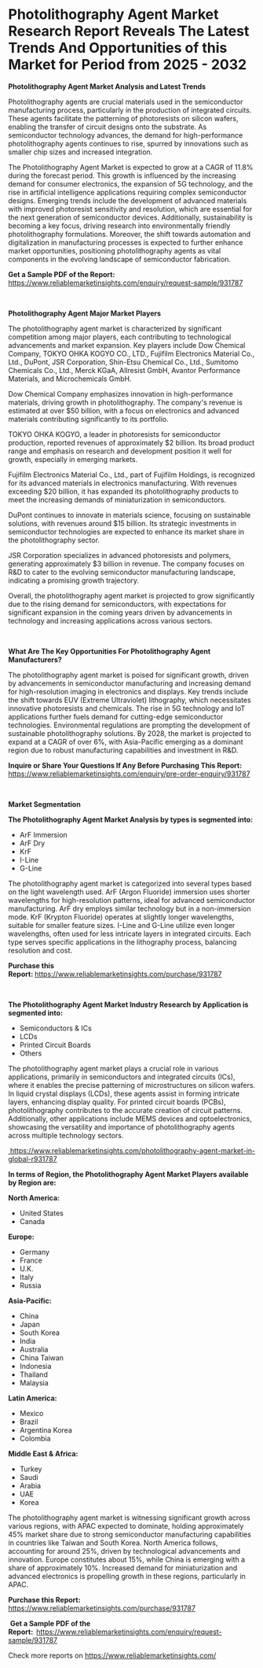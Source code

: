 <p><h1>Photolithography Agent Market Research Report Reveals The Latest Trends And Opportunities of this Market for Period from 2025 - 2032</h1></p><p><strong>Photolithography Agent Market Analysis and Latest Trends</strong></p>
<p><p>Photolithography agents are crucial materials used in the semiconductor manufacturing process, particularly in the production of integrated circuits. These agents facilitate the patterning of photoresists on silicon wafers, enabling the transfer of circuit designs onto the substrate. As semiconductor technology advances, the demand for high-performance photolithography agents continues to rise, spurred by innovations such as smaller chip sizes and increased integration.</p><p>The Photolithography Agent Market is expected to grow at a CAGR of 11.8% during the forecast period. This growth is influenced by the increasing demand for consumer electronics, the expansion of 5G technology, and the rise in artificial intelligence applications requiring complex semiconductor designs. Emerging trends include the development of advanced materials with improved photoresist sensitivity and resolution, which are essential for the next generation of semiconductor devices. Additionally, sustainability is becoming a key focus, driving research into environmentally friendly photolithography formulations. Moreover, the shift towards automation and digitalization in manufacturing processes is expected to further enhance market opportunities, positioning photolithography agents as vital components in the evolving landscape of semiconductor fabrication.</p></p>
<p><strong>Get a Sample PDF of the Report:&nbsp;</strong> <a href="https://www.reliablemarketinsights.com/enquiry/request-sample/931787?utm_campaign=3064&utm_medium=2&utm_source=Github&utm_content=ia&utm_term=21032025&utm_id=photolithography-agent">https://www.reliablemarketinsights.com/enquiry/request-sample/931787</a></p>
<p>&nbsp;</p>
<p><strong>Photolithography Agent Major Market Players</strong></p>
<p><p>The photolithography agent market is characterized by significant competition among major players, each contributing to technological advancements and market expansion. Key players include Dow Chemical Company, TOKYO OHKA KOGYO CO., LTD., Fujifilm Electronics Material Co., Ltd., DuPont, JSR Corporation, Shin-Etsu Chemical Co., Ltd., Sumitomo Chemicals Co., Ltd., Merck KGaA, Allresist GmbH, Avantor Performance Materials, and Microchemicals GmbH.</p><p>Dow Chemical Company emphasizes innovation in high-performance materials, driving growth in photolithography. The company's revenue is estimated at over $50 billion, with a focus on electronics and advanced materials contributing significantly to its portfolio.</p><p>TOKYO OHKA KOGYO, a leader in photoresists for semiconductor production, reported revenues of approximately $2 billion. Its broad product range and emphasis on research and development position it well for growth, especially in emerging markets.</p><p>Fujifilm Electronics Material Co., Ltd., part of Fujifilm Holdings, is recognized for its advanced materials in electronics manufacturing. With revenues exceeding $20 billion, it has expanded its photolithography products to meet the increasing demands of miniaturization in semiconductors.</p><p>DuPont continues to innovate in materials science, focusing on sustainable solutions, with revenues around $15 billion. Its strategic investments in semiconductor technologies are expected to enhance its market share in the photolithography sector.</p><p>JSR Corporation specializes in advanced photoresists and polymers, generating approximately $3 billion in revenue. The company focuses on R&D to cater to the evolving semiconductor manufacturing landscape, indicating a promising growth trajectory.</p><p>Overall, the photolithography agent market is projected to grow significantly due to the rising demand for semiconductors, with expectations for significant expansion in the coming years driven by advancements in technology and increasing applications across various sectors.</p></p>
<p>&nbsp;</p>
<p><strong>What Are The Key Opportunities For Photolithography Agent Manufacturers?</strong></p>
<p><p>The photolithography agent market is poised for significant growth, driven by advancements in semiconductor manufacturing and increasing demand for high-resolution imaging in electronics and displays. Key trends include the shift towards EUV (Extreme Ultraviolet) lithography, which necessitates innovative photoresists and chemicals. The rise in 5G technology and IoT applications further fuels demand for cutting-edge semiconductor technologies. Environmental regulations are prompting the development of sustainable photolithography solutions. By 2028, the market is projected to expand at a CAGR of over 6%, with Asia-Pacific emerging as a dominant region due to robust manufacturing capabilities and investment in R&D.</p></p>
<p><strong>Inquire or Share Your Questions If Any Before Purchasing This Report:</strong> <a href="https://www.reliablemarketinsights.com/enquiry/pre-order-enquiry/931787?utm_campaign=3064&utm_medium=2&utm_source=Github&utm_content=ia&utm_term=21032025&utm_id=photolithography-agent">https://www.reliablemarketinsights.com/enquiry/pre-order-enquiry/931787</a></p>
<p>&nbsp;</p>
<p><strong>Market Segmentation</strong></p>
<p><strong>The Photolithography Agent Market Analysis by types is segmented into:</strong></p>
<p><ul><li>ArF Immersion</li><li>ArF Dry</li><li>KrF</li><li>I-Line</li><li>G-Line</li></ul></p>
<p><p>The photolithography agent market is categorized into several types based on the light wavelength used. ArF (Argon Fluoride) immersion uses shorter wavelengths for high-resolution patterns, ideal for advanced semiconductor manufacturing. ArF dry employs similar technology but in a non-immersion mode. KrF (Krypton Fluoride) operates at slightly longer wavelengths, suitable for smaller feature sizes. I-Line and G-Line utilize even longer wavelengths, often used for less intricate layers in integrated circuits. Each type serves specific applications in the lithography process, balancing resolution and cost.</p></p>
<p><strong>Purchase this Report:&nbsp;</strong><a href="https://www.reliablemarketinsights.com/purchase/931787?utm_campaign=3064&utm_medium=2&utm_source=Github&utm_content=ia&utm_term=21032025&utm_id=photolithography-agent">https://www.reliablemarketinsights.com/purchase/931787</a></p>
<p>&nbsp;</p>
<p><strong>The Photolithography Agent Market Industry Research by Application is segmented into:</strong></p>
<p><ul><li>Semiconductors & ICs</li><li>LCDs</li><li>Printed Circuit Boards</li><li>Others</li></ul></p>
<p><p>The photolithography agent market plays a crucial role in various applications, primarily in semiconductors and integrated circuits (ICs), where it enables the precise patterning of microstructures on silicon wafers. In liquid crystal displays (LCDs), these agents assist in forming intricate layers, enhancing display quality. For printed circuit boards (PCBs), photolithography contributes to the accurate creation of circuit patterns. Additionally, other applications include MEMS devices and optoelectronics, showcasing the versatility and importance of photolithography agents across multiple technology sectors.</p></p>
<p><a href="https://www.reliablemarketinsights.com/photolithography-agent-market-in-global-r931787?utm_campaign=3064&utm_medium=2&utm_source=Github&utm_content=ia&utm_term=21032025&utm_id=photolithography-agent">&nbsp;https://www.reliablemarketinsights.com/photolithography-agent-market-in-global-r931787</a></p>
<p><strong>In terms of Region, the Photolithography Agent Market Players available by Region are:</strong></p>
<p>
    <p> <strong> North America: </strong>
        <ul>
            <li>United States</li>
            <li>Canada</li>
        </ul>
        </p> 
    <p> <strong> Europe: </strong>
        <ul>
            <li>Germany</li>
            <li>France</li>
            <li>U.K.</li>
            <li>Italy</li>
            <li>Russia</li>
        </ul>
        </p> 
    <p> <strong> Asia-Pacific: </strong>
        <ul>
            <li>China</li>
            <li>Japan</li>
            <li>South Korea</li>
            <li>India</li>
            <li>Australia</li>
            <li>China Taiwan</li>
            <li>Indonesia</li>
            <li>Thailand</li>
            <li>Malaysia</li>
        </ul>
        </p> 
    <p> <strong> Latin America: </strong>
        <ul>
            <li>Mexico</li>
            <li>Brazil</li>
            <li>Argentina Korea</li>
            <li>Colombia</li>
        </ul>
        </p> 
    <p> <strong> Middle East & Africa: </strong>
        <ul>
            <li>Turkey</li>
            <li>Saudi</li>
            <li>Arabia</li>
            <li>UAE</li>
            <li>Korea</li>
        </ul>
    </p>
    </p>
<p><p>The photolithography agent market is witnessing significant growth across various regions, with APAC expected to dominate, holding approximately 45% market share due to strong semiconductor manufacturing capabilities in countries like Taiwan and South Korea. North America follows, accounting for around 25%, driven by technological advancements and innovation. Europe constitutes about 15%, while China is emerging with a share of approximately 10%. Increased demand for miniaturization and advanced electronics is propelling growth in these regions, particularly in APAC.</p></p>
<p><strong>Purchase this Report: </strong><a href="https://www.reliablemarketinsights.com/purchase/931787?utm_campaign=3064&utm_medium=2&utm_source=Github&utm_content=ia&utm_term=21032025&utm_id=photolithography-agent">https://www.reliablemarketinsights.com/purchase/931787</a></p>
<p>&nbsp;<strong>Get a Sample PDF of the Report:&nbsp;&nbsp;</strong><a href="https://www.reliablemarketinsights.com/enquiry/request-sample/931787?utm_campaign=3064&utm_medium=2&utm_source=Github&utm_content=ia&utm_term=21032025&utm_id=photolithography-agent">https://www.reliablemarketinsights.com/enquiry/request-sample/931787</a></p>
<p><strong></strong></p>
<p>Check more reports on <a href="https://www.reliablemarketinsights.com/?utm_campaign=3064&utm_medium=2&utm_source=Github&utm_content=ia&utm_term=21032025&utm_id=photolithography-agent">https://www.reliablemarketinsights.com/</a></p>